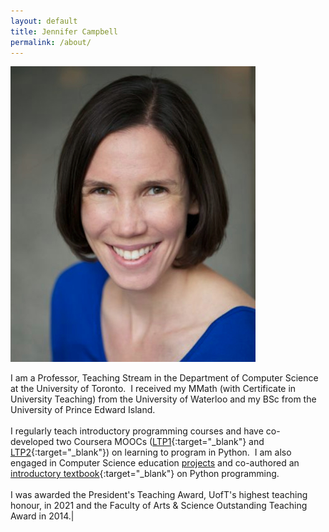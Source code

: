 ```yaml
---
layout: default
title: Jennifer Campbell
permalink: /about/
---
```




<img src="../assets/img/jen.jpg" alt="jen" max-width="40%"/>

I am a Professor, Teaching Stream in the Department of Computer Science at the University of Toronto.  I received my MMath (with Certificate in University Teaching) from the University of Waterloo and my BSc from the University of Prince Edward Island.
<br><br>
I regularly teach introductory programming courses and have co-developed two Coursera MOOCs ([LTP1](https://www.coursera.org/course/programming1){:target="_blank"} and [LTP2](https://www.coursera.org/course/programming2){:target="_blank"}) on learning to program in Python.  I am also engaged in Computer Science education [projects](/publications) and co-authored an [introductory textbook](https://pragprog.com/titles/gwpy3/practical-programming-third-edition/){:target="_blank"} on Python programming.
<br><br>
I was awarded the President's Teaching Award, UofT's highest teaching honour, in 2021 and the Faculty of Arts &amp; Science Outstanding Teaching Award in 2014.|
